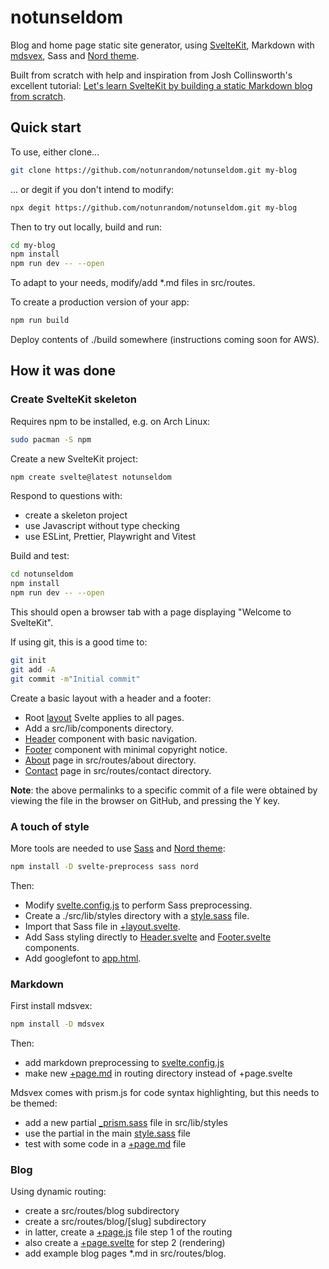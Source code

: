 # notunseldom

Blog and home page static site generator, using
[SvelteKit](https://kit.svelte.dev/), Markdown with
[mdsvex](https://mdsvex.com/), Sass and [Nord
theme](https://www.nordtheme.com/).

Built from scratch with help and inspiration from Josh Collinsworth's excellent
tutorial: [Let's learn SvelteKit by building a static Markdown blog from
scratch](https://joshcollinsworth.com/blog/build-static-sveltekit-markdown-blog).

## Quick start

To use, either clone...

```bash
git clone https://github.com/notunrandom/notunseldom.git my-blog
```

... or degit if you don't intend to modify:

```bash
npx degit https://github.com/notunrandom/notunseldom.git my-blog
```

Then to try out locally, build and run:

```bash
cd my-blog
npm install
npm run dev -- --open
```

To adapt to your needs, modify/add *.md files in src/routes.

To create a production version of your app:

```bash
npm run build
```

Deploy contents of ./build somewhere (instructions coming soon for AWS).

## How it was done

### Create SvelteKit skeleton

Requires npm to be installed, e.g. on Arch Linux:

```bash
sudo pacman -S npm
```

Create a new SvelteKit project:

```bash
npm create svelte@latest notunseldom
```

Respond to questions with:

- create a skeleton project
- use Javascript without type checking
- use ESLint, Prettier, Playwright and Vitest

Build and test:

```bash
cd notunseldom
npm install
npm run dev -- --open
```

This should open a browser tab with a page displaying "Welcome to SvelteKit".

If using git, this is a good time to:

```bash
git init
git add -A
git commit -m"Initial commit"
```

Create a basic layout with a header and a footer:

- Root [layout](https://github.com/notunrandom/notunseldom/blob/73a696e3c9726193ca9478d14f5f328ad5dc1e90/src/routes/%2Blayout.svelte) Svelte applies to all pages.
- Add a src/lib/components directory.
- [Header](https://github.com/notunrandom/notunseldom/blob/73a696e3c9726193ca9478d14f5f328ad5dc1e90/src/lib/components/Header.svelte) component with basic navigation.
- [Footer](https://github.com/notunrandom/notunseldom/blob/73a696e3c9726193ca9478d14f5f328ad5dc1e90/src/lib/components/Footer.svelte) component with minimal copyright notice.
- [About](https://github.com/notunrandom/notunseldom/blob/73a696e3c9726193ca9478d14f5f328ad5dc1e90/src/routes/about/%2Bpage.svelte) page in src/routes/about directory.
- [Contact](https://github.com/notunrandom/notunseldom/blob/73a696e3c9726193ca9478d14f5f328ad5dc1e90/src/routes/contact/%2Bpage.svelte) page in src/routes/contact directory.

**Note**: the above permalinks to a specific commit of a file were obtained by viewing the file in the browser on GitHub, and pressing the Y key.

### A touch of style

More tools are needed to use [Sass](https://sass-lang.com/) and [Nord theme](https://www.nordtheme.com/):

```bash
npm install -D svelte-preprocess sass nord
```

Then:

- Modify [svelte.config.js](https://github.com/notunrandom/notunseldom/blob/6b7dd9b26c6ff1edbe8f463602eb1bd83da12c0c/svelte.config.js) to perform Sass preprocessing.
- Create a ./src/lib/styles directory with a [style.sass](https://github.com/notunrandom/notunseldom/blob/6b7dd9b26c6ff1edbe8f463602eb1bd83da12c0c/src/lib/styles/style.sass) file.
- Import that Sass file in [+layout.svelte](https://github.com/notunrandom/notunseldom/blob/6b7dd9b26c6ff1edbe8f463602eb1bd83da12c0c/src/routes/%2Blayout.svelte).
- Add Sass styling directly to [Header.svelte](https://github.com/notunrandom/notunseldom/blob/6b7dd9b26c6ff1edbe8f463602eb1bd83da12c0c/src/lib/components/Header.svelte) and [Footer.svelte](https://github.com/notunrandom/notunseldom/blob/6b7dd9b26c6ff1edbe8f463602eb1bd83da12c0c/src/lib/components/Footer.svelte) components.
- Add googlefont to [app.html](https://github.com/notunrandom/notunseldom/blob/6b7dd9b26c6ff1edbe8f463602eb1bd83da12c0c/src/app.html).

### Markdown

First install mdsvex:

```bash
npm install -D mdsvex
```

Then:

- add markdown preprocessing to [svelte.config.js](https://github.com/notunrandom/notunseldom/blob/4fe969e717914dc743c53bb4f2e5ce146e5a7298/svelte.config.js)
- make new [+page.md](https://github.com/notunrandom/notunseldom/blob/4fe969e717914dc743c53bb4f2e5ce146e5a7298/src/routes/colophon/%2Bpage.md) in routing directory instead of +page.svelte

Mdsvex comes with prism.js for code syntax highlighting, but this needs to be themed:

- add a new partial [_prism.sass](https://github.com/notunrandom/notunseldom/blob/a818b7e5fca3cfcd0330c9b59f34840bc9a0843e/src/lib/styles/_prism.sass) file in src/lib/styles
- use the partial in the main [style.sass](https://github.com/notunrandom/notunseldom/blob/a818b7e5fca3cfcd0330c9b59f34840bc9a0843e/src/lib/styles/style.sass) file
- test with some code in a [+page.md](https://github.com/notunrandom/notunseldom/blob/a818b7e5fca3cfcd0330c9b59f34840bc9a0843e/src/routes/colophon/%2Bpage.md) file

### Blog

Using dynamic routing:

- create a src/routes/blog subdirectory
- create a src/routes/blog/[slug] subdirectory
- in latter, create a [+page.js](https://github.com/notunrandom/notunseldom/blob/fdc5c9e7ebdf88786cef01a172c5b4fc981e268e/src/routes/blog/%5Bslug%5D/%2Bpage.js) file step 1 of the routing
- also create a [+page.svelte](https://github.com/notunrandom/notunseldom/blob/fdc5c9e7ebdf88786cef01a172c5b4fc981e268e/src/routes/blog/%5Bslug%5D/%2Bpage.svelte) for step 2 (rendering)
- add example blog pages *.md in src/routes/blog.
